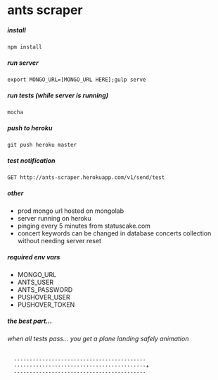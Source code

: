 # ants scraper

##### install
```
npm install
```

##### run server
```
export MONGO_URL=[MONGO_URL HERE];gulp serve
```

##### run tests (while server is running)
```
mocha
```

##### push to heroku
```
git push heroku master  
```

##### test notification
```
GET http://ants-scraper.herokuapp.com/v1/send/test
```


##### other
* prod mongo url hosted on mongolab
* server running on heroku
* pinging every 5 minutes from statuscake.com
* concert keywords can be changed in database concerts collection without needing server reset

##### required env vars
* MONGO_URL
* ANTS_USER
* ANTS_PASSWORD
* PUSHOVER_USER
* PUSHOVER_TOKEN

##### the best part... 
###### when all tests pass... you get a plane landing safely animation
```
  ------------------------------------------
  ⋅⋅⋅⋅⋅⋅⋅⋅⋅⋅⋅⋅⋅⋅⋅⋅⋅⋅⋅⋅⋅⋅⋅⋅⋅⋅⋅⋅⋅⋅⋅⋅⋅⋅⋅⋅⋅⋅⋅⋅⋅⋅✈
  ------------------------------------------
```

